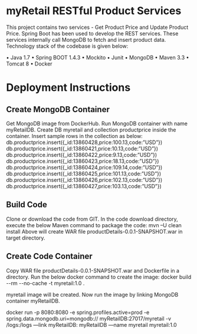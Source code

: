# myRetail RESTful Product Services
This project contains two services - Get Product Price and Update Product Price. Spring Boot has been used to develop the REST services. These services internally call MongoDB to fetch and insert product data. Technology stack of the codebase is given below:

•	Java 1.7
•	Spring BOOT 1.4.3
•	Mockito
•	Junit
•	MongoDB
•	Maven 3.3
•	Tomcat 8
•	Docker

# Deployment Instructions

## Create MongoDB Container

Get MongoDB image from DockerHub. Run MongoDB container with name myRetailDB. Create DB myretail and collection productprice inside the container. Insert sample rows in the collection as below:
db.productprice.insert({_id:13860428,price:100.13,code:”USD”})
db.productprice.insert({_id:13860421,price:10.13,code:”USD”})
db.productprice.insert({_id:13860422,price:9.13,code:”USD”})
db.productprice.insert({_id:13860423,price:18.13,code:”USD”})
db.productprice.insert({_id:13860424,price:109.14,code:”USD”})
db.productprice.insert({_id:13860425,price:101.13,code:”USD”})
db.productprice.insert({_id:13860426,price:102.13,code:”USD”})
db.productprice.insert({_id:13860427,price:103.13,code:”USD”})

## Build Code

Clone or download the code from GIT. In the code download directory, execute the below Maven command to package the code:
mvn –U clean install
Above will create WAR file productDetails-0.0.1-SNAPSHOT.war in target directory. 

## Create Code Container

Copy WAR file productDetails-0.0.1-SNAPSHOT.war and Dockerfile in a directory. Run the below docker command to create the image:
docker build --rm --no-cache -t myretail:1.0 .

myretail image will be created. Now run the image by linking MongoDB container myRetailDB.

docker run -p 8080:8080 -e spring.profiles.active=prod -e spring.data.mongodb.uri=mongodb:// myRetailDB:27017/myretail  -v /logs:/logs —link myRetailDB: myRetailDB —name myretail myretail:1.0





